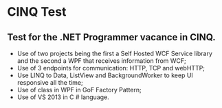 # CINQ Test # 

## Test for the .NET Programmer vacance in CINQ. ##

* Use of two projects being the first a Self Hosted WCF Service library and the second a WPF that receives information from WCF;
* Use of 3 endpoints for communication: HTTP, TCP and webHTTP;
* Use LINQ to Data, ListView and BackgroundWorker to keep UI responsive all the time;
* Use of class in WPF in GoF Factory Pattern;
* Use of VS 2013 in C # language.
